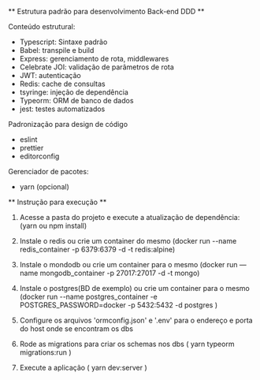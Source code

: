** Estrutura padrão para desenvolvimento Back-end DDD **

Conteúdo estrutural:
- Typescript: Sintaxe padrão
- Babel: transpile e build
- Express: gerenciamento de rota, middlewares
- Celebrate JOI: validação de parâmetros de rota
- JWT: autenticação
- Redis: cache de consultas
- tsyringe: injeção de dependência
- Typeorm: ORM de banco de dados
- jest: testes automatizados

Padronização para design de código
- eslint
- prettier
- editorconfig

Gerenciador de pacotes:
- yarn (opcional)

** Instrução para execução **
1. Acesse a pasta do projeto e execute a atualização de dependência:
   (yarn ou npm install)

2. Instale o redis ou crie um container do mesmo
   (docker run --name redis_container -p 6379:6379 -d -t redis:alpine)

3. Instale o mondodb ou crie um container para o mesmo
   (docker run —name mongodb_container -p 27017:27017 -d -t mongo)

4. Instale o postgres(BD de exemplo) ou crie um container para o mesmo
   (docker run --name postgres_container -e POSTGRES_PASSWORD=docker -p 5432:5432 -d postgres )

5. Configure os arquivos 'ormconfig.json' e '.env' para o endereço e porta do host onde se encontram os dbs


6. Rode as migrations para criar os schemas nos dbs ( yarn typeorm migrations:run )


7. Execute a aplicação ( yarn dev:server )

